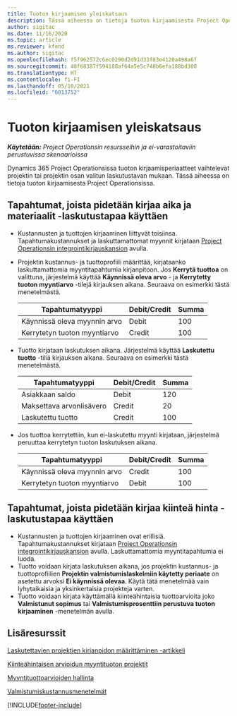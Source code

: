 ```yaml
---
title: Tuoton kirjaamisen yleiskatsaus
description: Tässä aiheessa on tietoja tuoton kirjaamisesta Project Operationsissa.
author: sigitac
ms.date: 11/16/2020
ms.topic: article
ms.reviewer: kfend
ms.author: sigitac
ms.openlocfilehash: f5f962572c6ec0298d2d91d33f83e4120a498a6f
ms.sourcegitcommit: 40f68387f594180af64a5e5c748b6efa188bd300
ms.translationtype: HT
ms.contentlocale: fi-FI
ms.lasthandoff: 05/10/2021
ms.locfileid: "6013752"
---
```

# <a name="revenue-recognition-overview"></a>Tuoton kirjaamisen yleiskatsaus

_**Käytetään:** Project Operationsin resursseihin ja ei-varastoitaviin perustuvissa skenaarioissa_

Dynamics 365 Project Operationsissa tuoton kirjaamisperiaatteet vaihtelevat projektin tai projektin osan valitun laskutustavan mukaan. Tässä aiheessa on tietoja tuoton kirjaamisesta Project Operationsissa.

## <a name="transactions-accounted-using-time-and-material-billing-method"></a>Tapahtumat, joista pidetään kirjaa aika ja materiaalit -laskutustapaa käyttäen

- Kustannusten ja tuottojen kirjaaminen liittyvät toisiinsa. Tapahtumakustannukset ja laskuttamattomat myynnit kirjataan [Project Operationsin integrointikirjauskansion](../project-accounting/project-operations-integration-journal.md) avulla.
- Projektin kustannus- ja tuottoprofiili määrittää, kirjataanko laskuttamattomia myyntitapahtumia kirjanpitoon. Jos **Kerrytä tuottoa** on valittuna, järjestelmä käyttää **Käynnissä oleva arvo** - ja **Kerrytetty tuoton myyntiarvo** -tilejä kirjauksen aikana. Seuraava on esimerkki tästä menetelmästä.  

  | Tapahtumatyyppi | Debit/Credit | Summa |
  | --- | --- | --- |
  | Käynnissä oleva myynnin arvo | Debit | 100 |
  | Kerrytetyn tuoton myyntiarvo | Credit | 100 |

- Tuotto kirjataan laskutuksen aikana. Järjestelmä käyttää **Laskutettu tuotto** -tiliä kirjauksen aikana. Seuraava on esimerkki tästä menetelmästä.  

  | Tapahtumatyyppi | Debit/Credit | Summa |
  | --- | --- | --- |
  | Asiakkaan saldo | Debit | 120 |
  | Maksettava arvonlisävero | Credit | 20 |
  | Laskutettu tuotto | Credit | 100 |

- Jos tuottoa kerrytettiin, kun ei-laskutettu myynti kirjataan, järjestelmä peruuttaa kerrytetyn tuoton laskutuksen aikana.

  | Tapahtumatyyppi | Debit/Credit | Summa |
  | --- | --- | --- |
  | Käynnissä oleva myynnin arvo | Credit | 100 |
  | Kerrytetyn tuoton myyntiarvo | Debit | 100 |

## <a name="transactions-accounted-using-the-fixed-price-billing-method"></a>Tapahtumat, joista pidetään kirjaa kiinteä hinta -laskutustapaa käyttäen

- Kustannusten ja tuottojen kirjaaminen ovat erillisiä. Tapahtumakustannukset kirjataan [Project Operationsin integrointikirjauskansion](../project-accounting/project-operations-integration-journal.md) avulla. Laskuttamattomia myyntitapahtumia ei luoda.
- Tuotto voidaan kirjata laskutuksen aikana, jos projektin kustannus- ja tuottoprofiilien **Projektin valmistumislaskelmiin käytetty periaate** on asetettu arvoksi **Ei käynnissä olevaa**. Käytä tätä menetelmää vain lyhytaikaisia ja yksinkertaisia projekteja varten.
- Tuotto voidaan kirjata käyttämällä kiinteähintaisia tuottoarvioita joko **Valmistunut sopimus** tai **Valmistumisprosenttiin perustuva tuoton kirjaaminen** -menetelmän avulla.

## <a name="additional-resources"></a>Lisäresurssit
[Laskutettavien projektien kirjanpidon määrittäminen -artikkeli](../project-accounting/configure-accounting-billable-projects.md)

[Kiinteähintaisen arvioidun myyntituoton projektit](rev-rec-percentage-completion-method.md)

[Myyntituottoarvioiden hallinta](rev-rec-completed-contract-method.md)

[Valmistumiskustannusmenetelmät](cost-complete-methods.md)


[!INCLUDE[footer-include](../includes/footer-banner.md)]